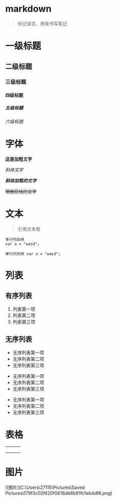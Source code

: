 # markdown

> 标记语言，用来书写笔记

# 一级标题

## 二级标题

### 三级标题

#### 四级标题

##### 五级标题

###### 六级标题

# 字体

**这是加粗文字**

_斜体文字_

**_斜体加粗的文字_**

~~带删除线的文字~~

# 文本

> 引用文本框

```
多行代码块
var a = "wasd";
```

`单行代码块 var a = "wasd";`

# 列表

## 有序列表

1. 列表第一项
2. 列表第二项
3. 列表第三项

## 无序列表

- 无序列表第一项
- 无序列表第二项
- 无序列表第三项

* 无序列表第一项
* 无序列表第二项
* 无序列表第三项

- 无序列表第一项
- 无序列表第二项
- 无序列表第三项

# 表格

|     |     |     |
| --- | --- | --- |
|     |     |     |
|     |     |     |
|     |     |     |

# 图片

![图片](C:\Users\27115\Pictures\Saved Pictures\179f3c02f420f0616db6b91fc1eb4df6.png)

